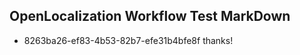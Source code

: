 ## OpenLocalization Workflow Test MarkDown
* 8263ba26-ef83-4b53-82b7-efe31b4bfe8f 
thanks!<!--HONumber=Mar16_HO2-->
